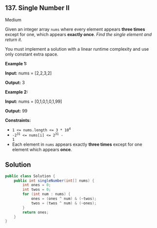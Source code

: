 ## 137\. Single Number II

Medium

Given an integer array `nums` where every element appears **three times** except for one, which appears **exactly once**. _Find the single element and return it_.

You must implement a solution with a linear runtime complexity and use only constant extra space.

**Example 1:**

**Input:** nums = [2,2,3,2]

**Output:** 3 

**Example 2:**

**Input:** nums = [0,1,0,1,0,1,99]

**Output:** 99 

**Constraints:**

*   <code>1 <= nums.length <= 3 * 10<sup>4</sup></code>
*   <code>-2<sup>31</sup> <= nums[i] <= 2<sup>31</sup> - 1</code>
*   Each element in `nums` appears exactly **three times** except for one element which appears **once**.

## Solution

```java
public class Solution {
    public int singleNumber(int[] nums) {
        int ones = 0;
        int twos = 0;
        for (int num : nums) {
            ones = (ones ^ num) & (~twos);
            twos = (twos ^ num) & (~ones);
        }
        return ones;
    }
}
```